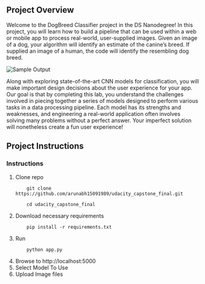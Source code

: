 [//]: # (Image References)

[image1]: ./img/ref/Anatolian_shepherd_dog "Sample Output"

## Project Overview

Welcome to the DogBreed Classifier project in the DS Nanodegree! In this project, you will learn how to build a pipeline that can be used within a web or mobile app to process real-world, user-supplied images.  Given an image of a dog, your algorithm will identify an estimate of the canine’s breed.  If supplied an image of a human, the code will identify the resembling dog breed.  

![Sample Output][image1]

Along with exploring state-of-the-art CNN models for classification, you will make important design decisions about the user experience for your app.  Our goal is that by completing this lab, you understand the challenges involved in piecing together a series of models designed to perform various tasks in a data processing pipeline.  Each model has its strengths and weaknesses, and engineering a real-world application often involves solving many problems without a perfect answer.  Your imperfect solution will nonetheless create a fun user experience!

## Project Instructions

### Instructions
1. Clone repo
	```
		git clone https://github.com/arunabh15091989/udacity_capstone_final.git

		cd udacity_capstone_final
	```
2. Download necessary requirements
	```
		pip install -r requirements.txt
	```
3. Run
	```
		python app.py
	```
4. Browse to http://localhost:5000
5. Select Model To Use
6. Upload Image files
